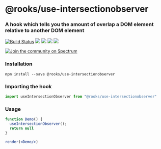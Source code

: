 # @rooks/use-intersectionobserver

### A hook which tells you the amount of overlap a DOM element relative to another DOM element

[![Build Status](https://travis-ci.org/imbhargav5/rooks.svg?branch=master)](https://travis-ci.org/imbhargav5/rooks) ![](https://img.shields.io/npm/v/@rooks/use-intersectionobserver/latest.svg) ![](https://img.shields.io/npm/l/@rooks/use-intersectionobserver.svg) ![](https://img.shields.io/bundlephobia/min/@rooks/use-intersectionobserver.svg) ![](https://img.shields.io/david/imbhargav5/rooks.svg?path=packages%2Fintersectionobserver)

<a href="https://spectrum.chat/rooks"><img src="https://withspectrum.github.io/badge/badge.svg" alt="Join the community on Spectrum"/></a>

### Installation

```
npm install --save @rooks/use-intersectionobserver
```

### Importing the hook

```javascript
import useIntersectionObserver from "@rooks/use-intersectionobserver"
```

### Usage

```jsx
function Demo() {
  useIntersectionObserver();
  return null
}

render(<Demo/>)
```
